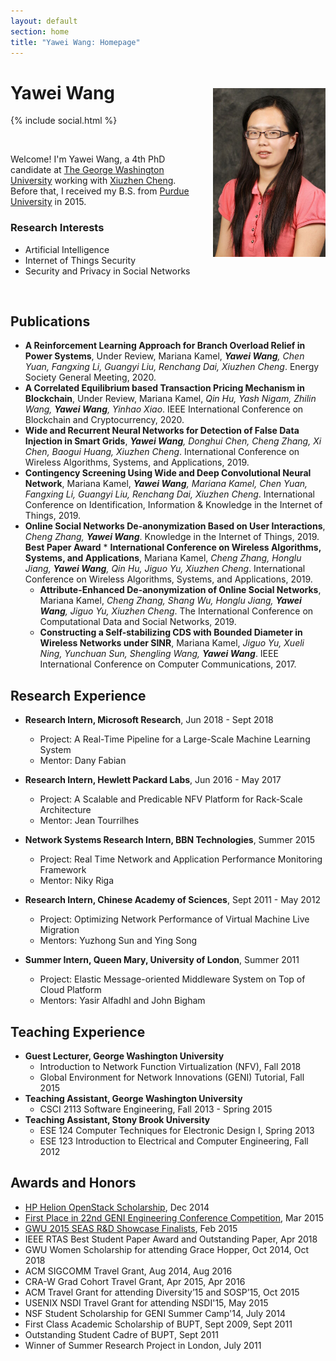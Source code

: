 ```yaml
---
layout: default
section: home
title: "Yawei Wang: Homepage"
---
```

<img src="static/info/profile.jpg" class="img-thumbnail" width="180px" style="float:right; margin-left:30px; margin-top:35px; margin-bottom:10px;">

# Yawei Wang
{% include social.html %}

&nbsp;

Welcome! I'm Yawei Wang, a 4th PhD candidate at [The George Washington University](http://www.gwu.edu/) working with [Xiuzhen Cheng](https://www.seas.gwu.edu/xiuzhen-susan-cheng). Before that, I received my B.S. from [Purdue University](https://www.purdue.edu/) in 2015.

### Research Interests

* Artificial Intelligence
* Internet of Things Security 
* Security and Privacy in Social Networks 

&nbsp;

## Publications

  * **A Reinforcement Learning Approach for Branch Overload Relief in Power Systems**, Under Review, Mariana Kamel, *__Yawei Wang__, Chen Yuan, Fangxing Li, Guangyi Liu, Renchang Dai, Xiuzhen Cheng*. Energy Society General Meeting, 2020.
  * **A Correlated Equilibrium based Transaction Pricing Mechanism in Blockchain**, Under Review, Mariana Kamel, *Qin Hu, Yash Nigam, Zhilin Wang, __Yawei Wang__, Yinhao Xiao*. IEEE International Conference on Blockchain and Cryptocurrency, 2020.
  * **Wide and Recurrent Neural Networks for Detection of False Data Injection in Smart Grids**, *__Yawei Wang__, Donghui Chen, Cheng Zhang, Xi Chen, Baogui Huang, Xiuzhen Cheng*. International Conference on Wireless Algorithms, Systems, and Applications, 2019.
  * **Contingency Screening Using Wide and Deep Convolutional Neural Network**, Mariana Kamel, *__Yawei Wang__, Mariana Kamel, Chen Yuan, Fangxing Li, Guangyi Liu, Renchang Dai, Xiuzhen Cheng*. International Conference on Identification, Information &  Knowledge in the Internet of Things, 2019.
   * **Online Social Networks De-anonymization Based on User Interactions**, *Cheng Zhang, __Yawei Wang__*. Knowledge in the Internet of Things, 2019. **Best Paper Award**
    * **International Conference on Wireless Algorithms, Systems, and Applications**, Mariana Kamel, *Cheng Zhang, Honglu Jiang, __Yawei Wang__, Qin Hu, Jiguo Yu, Xiuzhen Cheng*. International Conference on Wireless Algorithms, Systems, and Applications, 2019.
     * **Attribute-Enhanced De-anonymization of Online Social Networks**, Mariana Kamel, *Cheng Zhang, Shang Wu, Honglu Jiang, __Yawei Wang__, Jiguo Yu, Xiuzhen Cheng*. The International Conference on Computational Data and Social Networks, 2019.
      * **Constructing a Self-stabilizing CDS with Bounded Diameter in Wireless Networks under SINR**, Mariana Kamel, *Jiguo Yu, Xueli Ning, Yunchuan Sun, Shengling Wang, __Yawei Wang__*. IEEE International Conference on Computer Communications, 2017.
 

## Research Experience
  * **Research Intern, Microsoft Research**, Jun 2018 - Sept 2018
	* Project: A Real-Time Pipeline for a Large-Scale Machine Learning System
	* Mentor: Dany Fabian

  * **Research Intern, Hewlett Packard Labs**, Jun 2016 - May 2017
	* Project: A Scalable and Predicable NFV Platform for Rack-Scale Architecture
	* Mentor: Jean Tourrilhes

  * **Network Systems Research Intern, BBN Technologies**, Summer 2015
    * Project: Real Time Network and Application Performance Monitoring Framework
    * Mentor: Niky Riga

  * **Research Intern, Chinese Academy of Sciences**, Sept 2011 - May 2012
    * Project: Optimizing Network Performance of Virtual Machine Live Migration
    * Mentors: Yuzhong Sun and Ying Song

  * **Summer Intern, Queen Mary, University of London**, Summer 2011
    * Project: Elastic Message-oriented Middleware System on Top of Cloud Platform
    * Mentors: Yasir Alfadhl and John Bigham

## Teaching Experience
  * **Guest Lecturer, George Washington University**
    * Introduction to Network Function Virtualization (NFV), Fall 2018
    * Global Environment for Network Innovations (GENI) Tutorial, Fall 2015
  * **Teaching Assistant, George Washington University**
    * CSCI 2113 Software Engineering, Fall 2013 - Spring 2015
  * **Teaching Assistant, Stony Brook University**
    * ESE 124 Computer Techniques for Electronic Design I, Spring 2013
    * ESE 123 Introduction to Electrical and Computer Engineering, Fall 2012

## Awards and Honors
  * [HP Helion OpenStack Scholarship](http://community.hpe.com/t5/Grounded-in-the-Cloud/HP-Announces-Winners-of-Women-of-OpenStack-Scholarship-Program/ba-p/6680603#.VoW1hxqANBd), Dec 2014
  * [First Place in 22nd GENI Engineering Conference Competition](http://it.gwu.edu/winners-gec22-student-competition-announced), Mar 2015
  * [GWU 2015 SEAS R&D Showcase Finalists](http://gwtoday.gwu.edu/2015-seas-research-and-development-showcase-spurs-innovation), Feb 2015
  * IEEE RTAS Best Student Paper Award and Outstanding Paper, Apr 2018
  * GWU Women Scholarship for attending Grace Hopper, Oct 2014, Oct 2018
  * ACM SIGCOMM Travel Grant, Aug 2014, Aug 2016
  * CRA-W Grad Cohort Travel Grant, Apr 2015, Apr 2016
  * ACM Travel Grant for attending Diversity’15 and SOSP’15, Oct 2015
  * USENIX NSDI Travel Grant for attending NSDI'15, May 2015
  * NSF Student Scholarship for GENI Summer Camp'14, July 2014
  * First Class Academic Scholarship of BUPT, Sept 2009, Sept 2011
  * Outstanding Student Cadre of BUPT, Sept 2011
  * Winner of Summer Research Project in London, July 2011
